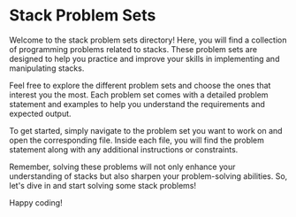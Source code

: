 # Stack Problem Sets

Welcome to the stack problem sets directory! Here, you will find a collection of programming problems related to stacks. These problem sets are designed to help you practice and improve your skills in implementing and manipulating stacks.

Feel free to explore the different problem sets and choose the ones that interest you the most. Each problem set comes with a detailed problem statement and examples to help you understand the requirements and expected output.

To get started, simply navigate to the problem set you want to work on and open the corresponding file. Inside each file, you will find the problem statement along with any additional instructions or constraints.

Remember, solving these problems will not only enhance your understanding of stacks but also sharpen your problem-solving abilities. So, let's dive in and start solving some stack problems!

Happy coding!
